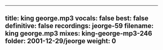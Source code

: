 
---
title: king george.mp3
vocals: false
best: false
definitive: false
recordings: jeorge-59
filename: king george.mp3
mixes: king-george-mp3-246
folder: 2001-12-29/jeorge
weight: 0
---
